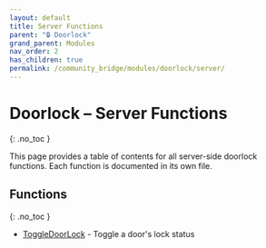 ```yaml
---
layout: default
title: Server Functions
parent: "🔒 Doorlock"
grand_parent: Modules
nav_order: 2
has_children: true
permalink: /community_bridge/modules/doorlock/server/
---
```


# Doorlock – Server Functions
{: .no_toc }

This page provides a table of contents for all server-side doorlock functions. Each function is documented in its own file.

## Functions
{: .no_toc }

- [ToggleDoorLock](server/ToggleDoorLock.md) - Toggle a door's lock status